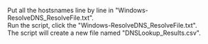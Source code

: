 Put all the hostsnames line by line in "Windows-ResolveDNS_ResolveFile.txt". <br />
Run the script, click the "Windows-ResolveDNS_ResolveFile.txt".<br />
The script will create a new file named "DNSLookup_Results.csv".